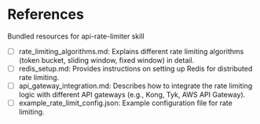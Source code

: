 # References

Bundled resources for api-rate-limiter skill

- [ ] rate_limiting_algorithms.md: Explains different rate limiting algorithms (token bucket, sliding window, fixed window) in detail.
- [ ] redis_setup.md: Provides instructions on setting up Redis for distributed rate limiting.
- [ ] api_gateway_integration.md: Describes how to integrate the rate limiting logic with different API gateways (e.g., Kong, Tyk, AWS API Gateway).
- [ ] example_rate_limit_config.json: Example configuration file for rate limiting.
